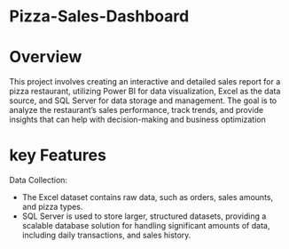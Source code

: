 # Pizza-Sales-Dashboard
# Overview
This project involves creating an interactive and detailed sales report for a pizza restaurant, utilizing Power BI for data visualization, Excel as the data source, and SQL Server for data storage and management. The goal is to analyze the restaurant’s sales performance, track trends, and provide insights that can help with decision-making and business optimization
# key Features

Data Collection:

- The Excel dataset contains raw data, such as orders, sales amounts, and pizza types.
- SQL Server is used to store larger, structured datasets, providing a scalable database solution for handling significant amounts of data, including daily transactions, and sales history.
